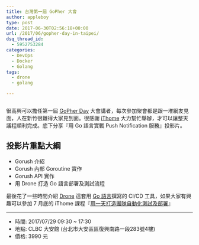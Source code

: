```yaml
---
title: 台灣第一屆 GoPher 大會
author: appleboy
type: post
date: 2017-06-30T02:56:18+00:00
url: /2017/06/gopher-day-in-taipei/
dsq_thread_id:
  - 5952753284
categories:
  - DevOps
  - Docker
  - Golang
tags:
  - drone
  - golang

---
```

[<img src="https://i0.wp.com/farm5.staticflickr.com/4285/35453214392_b37fcef501_z.jpg?w=840&#038;ssl=1" alt="" data-recalc-dims="1" />][1]

很高興可以擔任第一屆 [GoPher Day][2] 大會講者，每次參加聚會都是跟一堆網友見面，人在新竹很難得大家見到面。很感謝 [iThome][3] 大力幫忙舉辦，才可以讓整天議程順利完成。底下分享『用 Go 語言實戰 Push Notification 服務』投影片。

<!--more-->

## 投影片重點大綱

  * Gorush 介紹
  * Gorush 內部 Goroutine 實作
  * Gorush API 實作
  * 用 Drone 打造 Go 語言部署及測試流程

最後花了一些時間介紹 [Drone][4] 這套用 [Go 語言][5]撰寫的 CI/CD 工具，如果大家有興趣可以參加 7 月底的 iThome 課程『[用一天打造團隊自動化測試及部署][6]』

* * *

  * 時間: 2017/07/29 09:30 ~ 17:30
  * 地點: CLBC 大安館 (台北市大安區區復興南路一段283號4樓)
  * 價格: 3990 元

 [1]: https://i0.wp.com/farm5.staticflickr.com/4285/35453214392_b37fcef501_z.jpg?ssl=1
 [2]: http://gopher.ithome.com.tw/
 [3]: http://www.ithome.com.tw/
 [4]: https://github.com/drone/drone
 [5]: https://golang.org/
 [6]: http://learning.ithome.com.tw/course/9cT5RF2vOMMrCfx